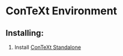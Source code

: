 # ConTeXt Environment

## Installing:

1. Install [ConTeXt Standalone](https://wiki.contextgarden.net/ConTeXt_Standalone)


